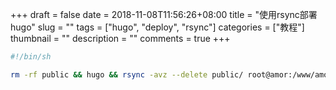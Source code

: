 +++ 
draft = false
date = 2018-11-08T11:56:26+08:00
title = "使用rsync部署hugo"
slug = "" 
tags = ["hugo", "deploy", "rsync"]
categories = ["教程"]
thumbnail = "<no value>"
description = ""
comments = true 
+++

```bash
#!/bin/sh

rm -rf public && hugo && rsync -avz --delete public/ root@amor:/www/amorist
```
